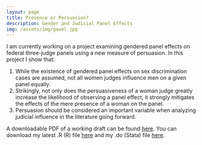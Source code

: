```yaml
---
layout: page
title: Presence or Persuasion?
description: Gender and Judicial Panel Effects
img: /assets/img/gavel.jpg
---
```


I am currently working on a project examining gendered panel effects on federal three-judge panels using a new measure of persuasion. In this project I show that:

1. While the existence of gendered panel effects on sex discrimination cases are assumed, not all women judges influence men on a given panel equally.
2. Strikingly, not only does the persuasiveness of a woman judge greatly increase the likelihood of observing a panel effect, it strongly mitigates the effects of the mere presence of a woman on the panel.
3. Persuasion should be considered an important variable when analyzing judicial influence in the literature going forward.

A downloadable PDF of a working draft can be found <a href="/assets/presence or persuasion.pdf">here</a>. You can download my latest .R (R) file <a href="/assets/panel.R ">here</a> and my .do (Stata) file <a href="/assets/data1.do">here</a>.

